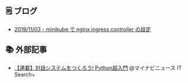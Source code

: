 ## 🗒️ ブログ

- [2019/11/03 - minikube で nginx ingress controller の設定](article/20191103-minikube_nginx_ingress_controller.md)

## 📚 外部記事

- [【連載】対話システムをつくろう! Python超入門](https://news.mynavi.jp/itsearch/series/devsoft/Python.html) @マイナビニュース IT Search+